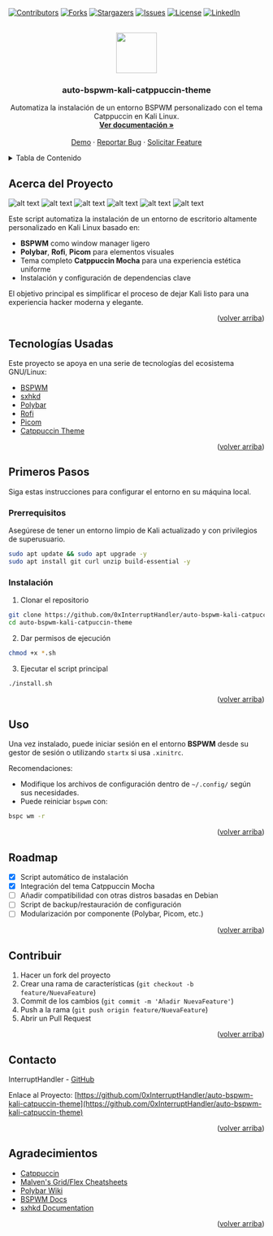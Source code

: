  
 
<!-- Improved compatibility of back to top link -->
<a id="readme-top"></a>

<!-- PROJECT SHIELDS -->
[![Contributors][contributors-shield]][contributors-url]
[![Forks][forks-shield]][forks-url]
[![Stargazers][stars-shield]][stars-url]
[![Issues][issues-shield]][issues-url]
[![License][license-shield]][license-url]
[![LinkedIn][linkedin-shield]][linkedin-url]

<!-- PROJECT LOGO -->
<br />
<div align="center">
  <a href="https://github.com/0xInterruptHandler/auto-bspwm-kali-catpuccin-theme">
    <img src="https://i.pinimg.com/1200x/5e/7d/3a/5e7d3afa937522ad3c3bfd16037a747a.jpg" width="80" height="80">
  </a>

  <h3 align="center">auto-bspwm-kali-catppuccin-theme</h3>

  <p align="center">
    Automatiza la instalación de un entorno BSPWM personalizado con el tema Catppuccin en Kali Linux.
    <br />
    <a href="https://github.com/0xInterruptHandler/auto-bspwm-kali-catpuccin-theme"><strong>Ver documentación »</strong></a>
    <br />
    <br />
    <a href="https://github.com/0xInterruptHandler/auto-bspwm-kali-catpuccin-theme">Demo</a>
    &middot;
    <a href="https://github.com/0xInterruptHandler/auto-bspwm-kali-catpuccin-theme/issues/new?labels=bug">Reportar Bug</a>
    &middot;
    <a href="https://github.com/0xInterruptHandler/auto-bspwm-kali-catpuccin-theme/issues/new?labels=enhancement">Solicitar Feature</a>
  </p>
</div>

<!-- TABLA DE CONTENIDO -->
<details>
  <summary>Tabla de Contenido</summary>
  <ol>
    <li><a href="#acerca-del-proyecto">Acerca del Proyecto</a></li>
    <li><a href="#tecnologías-usadas">Tecnologías Usadas</a></li>
    <li><a href="#primeros-pasos">Primeros Pasos</a></li>
    <li><a href="#uso">Uso</a></li>
    <li><a href="#roadmap">Roadmap</a></li>
    <li><a href="#contribuir">Contribuir</a></li>
     <li><a href="#contacto">Contacto</a></li>
    <li><a href="#agradecimientos">Agradecimientos</a></li>
  </ol>
</details>

## Acerca del Proyecto

![alt text](screenshots-readme/1.png)
![alt text](screenshots-readme/2.png)
![alt text](screenshots-readme/3.png)
![alt text](screenshots-readme/4.png)
![alt text](screenshots-readme/5.png)
![alt text](screenshots-readme/6.png)


Este script automatiza la instalación de un entorno de escritorio altamente personalizado en Kali Linux basado en:

- **BSPWM** como window manager ligero
- **Polybar**, **Rofi**, **Picom** para elementos visuales
- Tema completo **Catppuccin Mocha** para una experiencia estética uniforme
- Instalación y configuración de dependencias clave

El objetivo principal es simplificar el proceso de dejar Kali listo para una experiencia hacker moderna y elegante.

<p align="right">(<a href="#readme-top">volver arriba</a>)</p>

## Tecnologías Usadas

Este proyecto se apoya en una serie de tecnologías del ecosistema GNU/Linux:

* [BSPWM](https://github.com/baskerville/bspwm)
* [sxhkd](https://github.com/baskerville/sxhkd)
* [Polybar](https://github.com/polybar/polybar)
* [Rofi](https://github.com/davatorium/rofi)
* [Picom](https://github.com/yshui/picom)
* [Catppuccin Theme](https://github.com/catppuccin)

<p align="right">(<a href="#readme-top">volver arriba</a>)</p>

## Primeros Pasos

Siga estas instrucciones para configurar el entorno en su máquina local.

### Prerrequisitos

Asegúrese de tener un entorno limpio de Kali actualizado y con privilegios de superusuario.

```sh
sudo apt update && sudo apt upgrade -y
sudo apt install git curl unzip build-essential -y
````

### Instalación

1. Clonar el repositorio

```sh
git clone https://github.com/0xInterruptHandler/auto-bspwm-kali-catpuccin-theme.git
cd auto-bspwm-kali-catpuccin-theme
```

2. Dar permisos de ejecución

```sh
chmod +x *.sh
```

3. Ejecutar el script principal

```sh
./install.sh
```

<p align="right">(<a href="#readme-top">volver arriba</a>)</p>

## Uso

Una vez instalado, puede iniciar sesión en el entorno **BSPWM** desde su gestor de sesión o utilizando `startx` si usa `.xinitrc`.

Recomendaciones:

* Modifique los archivos de configuración dentro de `~/.config/` según sus necesidades.
* Puede reiniciar `bspwm` con:

```sh
bspc wm -r
```

<p align="right">(<a href="#readme-top">volver arriba</a>)</p>

## Roadmap

* [x] Script automático de instalación
* [x] Integración del tema Catppuccin Mocha
* [ ] Añadir compatibilidad con otras distros basadas en Debian
* [ ] Script de backup/restauración de configuración
* [ ] Modularización por componente (Polybar, Picom, etc.)

<p align="right">(<a href="#readme-top">volver arriba</a>)</p>

## Contribuir

1. Hacer un fork del proyecto
2. Crear una rama de características (`git checkout -b feature/NuevaFeature`)
3. Commit de los cambios (`git commit -m 'Añadir NuevaFeature'`)
4. Push a la rama (`git push origin feature/NuevaFeature`)
5. Abrir un Pull Request

<p align="right">(<a href="#readme-top">volver arriba</a>)</p>

 
## Contacto

InterruptHandler - [GitHub](https://github.com/0xInterruptHandler)
 

Enlace al Proyecto: [https://github.com/0xInterruptHandler/auto-bspwm-kali-catpuccin-theme](https://github.com/0xInterruptHandler/auto-bspwm-kali-catpuccin-theme)

<p align="right">(<a href="#readme-top">volver arriba</a>)</p>

## Agradecimientos

* [Catppuccin](https://github.com/catppuccin)
* [Malven's Grid/Flex Cheatsheets](https://grid.malven.co/)
* [Polybar Wiki](https://github.com/polybar/polybar/wiki)
* [BSPWM Docs](https://github.com/baskerville/bspwm)
* [sxhkd Documentation](https://github.com/baskerville/sxhkd)

<p align="right">(<a href="#readme-top">volver arriba</a>)</p>

<!-- MARKDOWN LINKS & IMAGES -->

[contributors-shield]: https://img.shields.io/github/contributors/0xInterruptHandler/auto-bspwm-kali-catpuccin-theme.svg?style=for-the-badge
[contributors-url]: https://github.com/0xInterruptHandler/auto-bspwm-kali-catpuccin-theme/graphs/contributors
[forks-shield]: https://img.shields.io/github/forks/0xInterruptHandler/auto-bspwm-kali-catpuccin-theme.svg?style=for-the-badge
[forks-url]: https://github.com/0xInterruptHandler/auto-bspwm-kali-catpuccin-theme/network/members
[stars-shield]: https://img.shields.io/github/stars/0xInterruptHandler/auto-bspwm-kali-catpuccin-theme.svg?style=for-the-badge
[stars-url]: https://github.com/0xInterruptHandler/auto-bspwm-kali-catpuccin-theme/stargazers
[issues-shield]: https://img.shields.io/github/issues/0xInterruptHandler/auto-bspwm-kali-catpuccin-theme.svg?style=for-the-badge
[issues-url]: https://github.com/0xInterruptHandler/auto-bspwm-kali-catpuccin-theme/issues
[license-shield]: https://img.shields.io/github/license/0xInterruptHandler/auto-bspwm-kali-catpuccin-theme.svg?style=for-the-badge
[license-url]: https://github.com/0xInterruptHandler/auto-bspwm-kali-catpuccin-theme/blob/main/LICENSE
[linkedin-shield]: https://img.shields.io/badge/-LinkedIn-black.svg?style=for-the-badge&logo=linkedin&colorB=555
[linkedin-url]: https://linkedin.com/in/tuusuario
[product-screenshot]: images/screenshot.png
 

